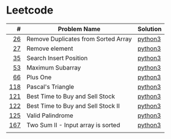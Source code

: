 # Leetcode


|                                     <span style="width:20px; "># </span> | <span style="width:45%">Problem Name</span> | <span width="15%">Solution</span>     |
| ------------------------------------------------------------------------:| ------------------------------------------- | ------------------------------------- |
| [26](https://leetcode.com/problems/remove-duplicates-from-sorted-array/) | Remove Duplicates from Sorted Array         | [python3](./leetcode/leetcode_26.py)  |
|                      [27](https://leetcode.com/problems/remove-element/) | Remove element                              | [python3](./leetcode/leetcode_27.py)  |
|              [35](https://leetcode.com/problems/search-insert-position/) | Search Insert Position                      | [python3](./leetcode/leetcode_35.py)  |
|                    [53](https://leetcode.com/problems/maximum-subarray/) | Maximum Subarray                            | [python3](./leetcode/leetcode_53.py)  |
|                            [66](https://leetcode.com/problems/plus-one/) | Plus One                                    | [python3](./leetcode/leetcode_66.py)  |
|                           [118](https://leetcode.com/problems/plus-one/) | Pascal's Triangle                           | [python3](./leetcode/leetcode_118.py) |
|    [121](https://leetcode.com/problems/best-time-to-buy-and-sell-stock/) | Best Time to Buy and Sell Stock             | [python3](./leetcode/leetcode_121.py) |
| [122](https://leetcode.com/problems/best-time-to-buy-and-sell-stock-ii/) | Best Time to Buy and Sell Stock II          | [python3](./leetcode/leetcode_122.py) |
|                   [125](https://leetcode.com/problems/valid-palindrome/) | Valid Palindrome                            | [python3](./leetcode/leetcode_125.py) |
|      [167](https://leetcode.com/problems/two-sum-ii-input-array-is-sort) | Two Sum II - Input array is sorted          | [python3](./leetcode/leetcode_167.py) |
|                                                                          |                                             |                                       |
